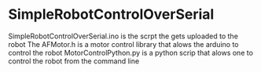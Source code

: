 # SimpleRobotControlOverSerial
SimpleRobotControlOverSerial.ino is the scrpt the gets uploaded to the robot
The AFMotor.h is a motor control library that alows the arduino to control the robot
MotorControlPython.py is a python scrip that alows one to control the robot from the command line
